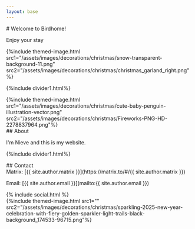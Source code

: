 ```yaml
---
layout: base 
---
```

<div markdown="1" class="relative">
# Welcome to Birdhome!

Enjoy your stay
<div class="w-4/5 -ml-2 absolute top-0 right-0 -z-10">
  {%include themed-image.html src1="/assets/images/decorations/christmas/snow-transparent-background-11.png" src2="/assets/images/decorations/christmas/christmas_garland_right.png"%}
</div>

<div class="spacer h-32"></div>

{%include divider1.html%}

<div class="flex gap-2.5">
  <div class="h-40">
    {%include themed-image.html src1="/assets/images/decorations/christmas/cute-baby-penguin-illustration-vector.png" src2="/assets/images/decorations/christmas/Fireworks-PNG-HD-2278837964.png"%}
  </div>
  <div markdown="1" class="grow">
## About

I'm Nieve and this is my website.
  </div>

</div>

{%include divider1.html%}

</div>
## Contact

<div class="flex gap-2.5">
  <div markdown="1" class="grow">
Matrix: [{{ site.author.matrix }}](https://matrix.to/#/{{ site.author.matrix }})

Email: [{{ site.author.email }}](mailto:{{ site.author.email }})    
  </div>
  <div class="grow">
{% include social.html %}
  </div>
</div>
<div class="-mb-3 flex justify-center">
  {%include themed-image.html src1="" src2="/assets/images/decorations/christmas/sparkling-2025-new-year-celebration-with-fiery-golden-sparkler-light-trails-black-background_174533-96715.png"%}
</div>

<style>
  
</style>